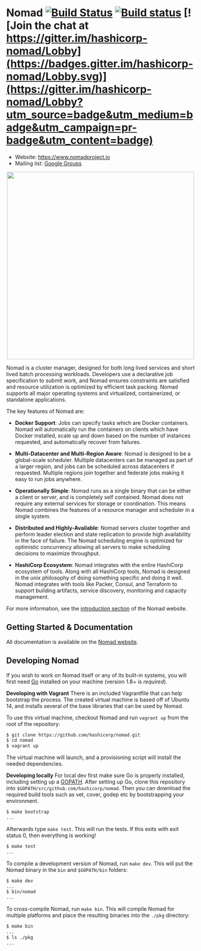 Nomad [![Build Status](https://travis-ci.org/hashicorp/nomad.svg)](https://travis-ci.org/hashicorp/nomad) [![Build status](https://ci.appveyor.com/api/projects/status/pi3bj9rd2yh1ks6m?svg=true)](https://ci.appveyor.com/project/hashicorp/nomad) [![Join the chat at https://gitter.im/hashicorp-nomad/Lobby](https://badges.gitter.im/hashicorp-nomad/Lobby.svg)](https://gitter.im/hashicorp-nomad/Lobby?utm_source=badge&utm_medium=badge&utm_campaign=pr-badge&utm_content=badge)
=========
-	Website: https://www.nomadproject.io
-	Mailing list: [Google Groups](https://groups.google.com/group/nomad-tool)

<p align="center" style="text-align:center;">
  <img src="https://cdn.rawgit.com/hashicorp/nomad/master/website/source/assets/images/logo-text.svg" width="500" />
</p>

Nomad is a cluster manager, designed for both long lived services and short
lived batch processing workloads. Developers use a declarative job specification
to submit work, and Nomad ensures constraints are satisfied and resource utilization
is optimized by efficient task packing. Nomad supports all major operating systems
and virtualized, containerized, or standalone applications.

The key features of Nomad are:

* **Docker Support**: Jobs can specify tasks which are Docker containers.
  Nomad will automatically run the containers on clients which have Docker
  installed, scale up and down based on the number of instances requested, and
  automatically recover from failures.

* **Multi-Datacenter and Multi-Region Aware**: Nomad is designed to be
  a global-scale scheduler. Multiple datacenters can be managed as part
  of a larger region, and jobs can be scheduled across datacenters if
  requested. Multiple regions join together and federate jobs making it
  easy to run jobs anywhere.

* **Operationally Simple**: Nomad runs as a single binary that can be
  either a client or server, and is completely self contained. Nomad does
  not require any external services for storage or coordination. This means
  Nomad combines the features of a resource manager and scheduler in a single
  system.

* **Distributed and Highly-Available**: Nomad servers cluster together and
  perform leader election and state replication to provide high availability
  in the face of failure. The Nomad scheduling engine is optimized for
  optimistic concurrency allowing all servers to make scheduling decisions to
  maximize throughput.

* **HashiCorp Ecosystem**: Nomad integrates with the entire HashiCorp
  ecosystem of tools. Along with all HashiCorp tools, Nomad is designed
  in the unix philosophy of doing something specific and doing it well.
  Nomad integrates with tools like Packer, Consul, and Terraform to support
  building artifacts, service discovery, monitoring and capacity management.

For more information, see the [introduction section](https://www.nomadproject.io/intro)
of the Nomad website.

Getting Started & Documentation
-------------------------------

All documentation is available on the [Nomad website](https://www.nomadproject.io).

Developing Nomad
--------------------

If you wish to work on Nomad itself or any of its built-in systems,
you will first need [Go](https://www.golang.org) installed on your
machine (version 1.8+ is *required*).

**Developing with Vagrant**
There is an included Vagrantfile that can help bootstrap the process. The
created virtual machine is based off of Ubuntu 14, and installs several of the
base libraries that can be used by Nomad.

To use this virtual machine, checkout Nomad and run `vagrant up` from the root
of the repository:

```sh
$ git clone https://github.com/hashicorp/nomad.git
$ cd nomad
$ vagrant up
```

The virtual machine will launch, and a provisioning script will install the
needed dependencies.

**Developing locally**
For local dev first make sure Go is properly installed, including setting up a
[GOPATH](https://golang.org/doc/code.html#GOPATH). After setting up Go, clone this 
repository into `$GOPATH/src/github.com/hashicorp/nomad`. Then you can
download the required build tools such as vet, cover, godep etc by bootstrapping
your environment.

```sh
$ make bootstrap
...
```

Afterwards type `make test`. This will run the tests. If this exits with exit status 0,
then everything is working!

```sh
$ make test
...
```

To compile a development version of Nomad, run `make dev`. This will put the
Nomad binary in the `bin` and `$GOPATH/bin` folders:

```sh
$ make dev
...
$ bin/nomad
...
```

To cross-compile Nomad, run `make bin`. This will compile Nomad for multiple
platforms and place the resulting binaries into the `./pkg` directory:

```sh
$ make bin
...
$ ls ./pkg
...
```
